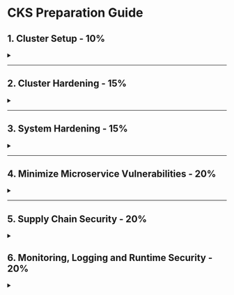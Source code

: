 # CKS Preparation Guide

## 1. Cluster Setup - 10%

<details>
<summary></summary>

### 1.1 Network security policies

- Create default deny all NetworkPolicy
- Create ingress/egress NetPol - ns, pod, port matching rules
- Ref: <https://kubernetes.io/docs/concepts/services-networking/network-policies/>

### 1.2 Install & Fix using kube-bench

**kube-bench:** Tool to check Kubernetes cluster CIS Kubernetes Benchmarks

- Can Deploy as a Docker Container
- Can Deploy as a POD in a Kubernetes cluster
- Can Install kube-bench binaries
- Can Compile

**Download and Run yaml**

```sh
kubectl create -f https://raw.githubusercontent.com/aquasecurity/kube-bench/main/jobmaster.yaml
kubectl create -f https://raw.githubusercontent.com/aquasecurity/kube-bench/main/job-node.yaml
```

```sh
kubectl logs jobmaster-xxx
kubectl logs job-node-xxx
```

**binary download & run**

```sh
curl -L https://github.com/aquasecurity/kube-bench/releases/download/v0.4.0/kube-bench_0.4.0_linux_amd64.tar.gz -o kube-bench_0.4.0_linux_amd64.tar.gz
tar -xvf kube-bench_0.4.0_linux_amd64.tar.gz
cd kube-bench_0.4.0_linux_amd64

kube-bench
./kube-bench --config-dir `pwd`/cfg --config `pwd`/cfg/config.yaml 
```

**docker**

```
docker run --rm -v `pwd`:/host aquasec/kube-bench:latest install
then ./kube-bench
```

**How to Fix?:**

- Read the the remidiation for each finding
- Kubelet config located at /var/lib/kubelet/config.yaml
- ```sudo systemctl restart kubelet```
- Control plane components a ```/etc/kubernetes/manifests/```

Ref: <https://github.com/aquasecurity/kube-bench/blob/main/docs/installation.md>

### 1.3 Ingress TLS termination

- Secure an Ingress by specifying a Secret that contains a TLS private key and certificate
- The Ingress resource only supports a single TLS port, 443, and assumes TLS termination at the ingress point

Create TLS Certificate & key

```sh
openssl req -nodes -new -x509 -keyout tls-ingress.key -out tls-ingress.crt -subj "/CN=ingress.test
```

Apply this yaml

```yaml
apiVersion: v1
kind: Secret
metadata:
  name: ingress-tls
  namespace: ingresstest
data:
  tls.crt: |
    $(base64-encoded cert data from tls-ingress.crt)
  tls.key: |
    $(base64-encoded key data from tls-ingress.key)
type: kubernetes.io/tls
---
apiVersion: networking.k8s.io/v1
kind: Ingress
metadata:
  name: tls-example-ingress
  namespace: ingresstest
spec:
  tls:
  - hosts:
      - ingress.test
    secretName: ingress-tls
  rules:
  - host: ingress.test
    http:
      paths:
      - path: /
        pathType: Prefix
        backend:
          service:
            name: service1
            port:
              number: 80
```

Ref: <https://kubernetes.io/docs/concepts/services-networking/ingress/#tls>

### 1.4 Protect node metadata and endpoints with NetworkPolicy

- Restrict control plane ports (6443, 2379, 2380, 10250, 10251, 10252)
- Restrict worker node ports(10250, 30000-32767)
- for Cloud, Using Kubernetes network policy to restrict pods access to cloud metadata

Example assumes AWS cloud, and metadata IP address is 169.254.169.254 should be blocked while all other external addresses are not.

```yaml
apiVersion: networking.k8s.io/v1
kind: NetworkPolicy
metadata:
  name: deny-only-cloud-metadata-access
spec:
  podSelector: {}
  policyTypes:
  - Egress
  egress:
  - to:
    - ipBlock:
      cidr: 0.0.0.0/0
      except:
      - 169.254.169.254/32
```

- <https://kubernetes.io/docs/tasks/administer-cluster/securing-a-cluster/#restricting-cloud-metadata-api-access>

### 1.5 Minimize use of, and access to, GUI elements

- Restrit Access to GUI like Kubernetes Dashboard

**Solution1**

- Creating a Service Account User

```yaml
apiVersion: v1
kind: ServiceAccount
metadata:
  name: admin-user
  namespace: kubernetes-dashboard
```

- Create ClusterRoleBinding

```yaml
apiVersion: rbac.authorization.k8s.io/v1
kind: ClusterRoleBinding
metadata:
  name: admin-user
roleRef:
  apiGroup: rbac.authorization.k8s.io
  kind: ClusterRole
  name: cluster-admin
subjects:
- kind: ServiceAccount
  name: admin-user
  namespace: kubernetes-dashboard

```

- Retrieve Bearer Token & Use

```
kubectl -n kubernetes-dashboard get secret $(kubectl -n kubernetes-dashboard get sa/admin-user -o jsonpath="{.secrets[0].name}") -o go-template="{{.data.token | base64decode}}"
```

**Solution2**

- use `kubectl proxy` to access to the Dashboard <http://localhost:8001/api/v1/namespaces/kubernetes-dashboard/services/https:kubernetes-dashboard:/proxy/>.

Ref: <https://kubernetes.io/docs/tasks/access-application-cluster/web-ui-dashboard/#accessing-the-dashboard-ui>

Ref: <https://github.com/kubernetes/dashboard/blob/master/docs/user/access-control/creating-sample-user.md>

### 1.6 Verify platform binaries before deploying

- binaries like kubectl, kubeadm and kubelets
- before using binaries compare checksum with its official sha512 hash (cryptographic hash)

Example

```sh
kubectl version --short --client

#download checksum for kubectl
curl -LO "https://dl.k8s.io/v1.20.1/bin/linux/amd64/kubectl.sha256"


#verify kubectl binary
echo "$(<kubectl.sha256) /usr/bin/kubectl" | sha256sum --check
```

Ref: <https://github.com/kubernetes/kubernetes/releases>
Ref: <https://github.com/kubernetes/kubernetes/tree/master/CHANGELOG#changelogs>
</details>
<hr />

## 2. Cluster Hardening - 15%

<details>
<summary></summary>

### 2.1  Restrict access to Kubernetes API

- Control anonymous requests to Kube-apiserver by using
```sh --anonymous-auth=false```
- non secure access to the kube-apiserver

  1. **localhost**
      - port 8080
      - no TLS
      - default IP is localhost, change with `--insecure-bind-address`
  2. **secure port**
      - default is 6443, change with `--secure-port`
      - set TLS certificate with `--tls-cert-file`
      - set TLS certificate key with `--tls-private-key-file` flag

Ref: <https://kubernetes.io/docs/concepts/security/controlling-access/#api-server-ports-and-ips>

Ref: <https://kubernetes.io/docs/concepts/security/controlling-access/#api-server-ports-and-ips>

### 2.2 Use Role-Based Access Controls to minimize exposure

Roles live in namespace, RoleBinding specific to ns
ClusterRoles live across all namespace, ClusterRoleBidning
ServiceAccount should have only necessary RBAC permissions

**Solution**

- Create virutal users using ServiceAccount for specific namespace
- Create Role in specific namespace
  - has resources (ex: deployment)
  - has verbs (get, list, create, delete))
- Create RoleBinding n specific namespace & link Role & ServiceAccount
  - can be user, group or service account
- specify service account in deployment/pod level

```yaml
spec:
  serviceAccountName: deployment-viewer-sa
```

Ref: <https://kubernetes.io/docs/reference/access-authn-authz/rbac/>

### 2.3 Exercise caution in using service accounts e.g. disable defaults, minimize permissions on newly created ones

- Create ServiceAccount to automount to any pod `automountServiceAccountToken: false`

```yaml
apiVersion: v1
kind: ServiceAccount
metadata:
  name: build-robot
automountServiceAccountToken: false
```

- Create Pod with serviceAccountName: default, automountServiceAccountToken: false

```yaml
apiVersion: v1
kind: Pod
metadata:
  name: my-pod
spec:
  serviceAccountName: build-robot
  automountServiceAccountToken: false
```

Ref: <https://kubernetes.io/docs/tasks/configure-pod-container/configure-service-account/#use-the-default-service-account-to-access-the-api-server>

### 2.4 Update Kubernetes frequently

- Minor versions(bug fixes) must be patched regularly

- Latest 3 Minor versions receive patch support
- Minor versions receive patches for ~1year

Ref: <https://v1-21.docs.kubernetes.io/docs/tasks/administer-cluster/kubeadm/kubeadm-upgrade/>

</details>
<hr />

## 3. System Hardening - 15%

<details>
<summary></summary>

### 3.1 Minimize host OS footprint (reduce attack surface)

- Containers will use host namespace(not k8s ns)

1. **Create Pod to use host namespace only if necessary.**

```yaml
spec: 
  # container will use host IPC namespace (Default is false)
  hostIPC: true  
  # containers will use host network namespace (Default is false)
  hostNetwork: true
  # containers will use host pid namespace (Default is false)
  hostPID: true
  containers:
  - name: nginx
    image: nginx:latest
```

2. **Don't run containers in privileged mode (privileged = false)**

```yaml
spec: 
  containers:
  - name: nginx
    image: nginx:latest
  securityContext:
    # container will ran as root (Default is false)
    privileged = ture
```

- **Limit Node Access**
```sh
# delete user
userdel user1
# delete group
groupdel group1
#suspend user
usermod -s /usr/sbin/nologin user2
#create user sam, home dir is /opt/sam, uid 2328 & login shell bash 
useradd -d /opt/sam -s /bin/bash -G admin -u 2328 sam
```
- **Remove Obsolete/unncessary Software**
```sh
# list all services
systemctl list-units --type service
# stop services
systemctl stop squid
# disable services
systemctl disable squid
# uninstall
apt remove squid
```
- **SSH hardening**
```sh
#generate keys
ssh-keygen –t rsa

#view auth key
cat /home/mark/.ssh/authorized_keys

# harden ssh config /etc/ssh/sshd_config
PermitRootLogin no
PasswordAuthentication no

systemctl restart sshd
```
- **Restrict Obsolete Kernal Modules**
```sh
# list all kernal modules
lsmod
# blocklist module sctp, dccp
vi /etc/modprobe.d/blacklist.conf
blacklist sctp
blacklist dccp
#reboot
shutdown –r now
```
- **Restirct allowed hostpaths with PodSecurityPolicy**
  - using PodSecurityPolicy can restrict AllowedHostPaths (used by hostPath volumes)
  - Ref: https://kubernetes.io/docs/concepts/policy/pod-security-policy/#volumes-and-file-systems

- **Identify and Fix Open Ports, Remove Packages**
```sh
Identify Open Ports, Remove Packages 
list all installed packages 			apt list --installed 
list active services 					systemctl list-units --type service
list the kernel modules 				lsmod
search for service 						systemctl list-units --all | grep -i nginx
stop remove nginx services				systemctl stop nginx
remove nginx service packages			rm /lib/systemd/system/nginx.service
remove packages from controlplane		apt remove nginx -y
check service listing on 9090			netstat -atnlp | grep -i 9090 | grep -w -i listen
check port to service mapping			cat /etc/services | grep -i ssh
check port listing on 22				netstat -an | grep 22  | grep  -w -i  listen
check lighthttpd service port			netstat -natulp | grep -i light
```
### 3.2 Minimize IAM roles

- **Least Privilege:** make sure IAM roles of EC2 permissions are limited, 
- **Block Access:** If not IAM; block CIDR, Firewall or NetPol. Example block EC2 169.254.169.254 
- Use AWS Trusted Advisor/GCP Security Command Center/Adviser
Ref: https://kubernetes.io/docs/reference/access-authn-authz/authentication/

### 3.3. Minimize external access to the network
- by default anyone has access cluster n/w can comminicate all pods and services
- by defualt limit access to cluster n/w from outside

- All pods can talk to all pods in all namespaces
```yaml
apiVersion: networking.k8s.io/v1
kind: NetworkPolicy
metadata:
  name: deny-external-egress
spec:
  podSelector: {}
  policyTypes:
  - Egress
  egress:
    to:
    - namespaceSelector: {}

```
### 3.4 Appropriately use kernel hardening tools such as AppArmor, seccomp

- UFW
```
Insall ufw					apt-get intall ufw
							systemctl enable ufw
							systemctl start ufw

check ufw firewall status 	ufw status/ufw status numbered
							ufw default allow outgoing
							ufw default deny incoming

Allow specific (80) 		ufw allow from 172.1.2.5 to any port 22 proto tcp
							ufw allow 1000:2000/tcp
							ufw allow from 172.1.3.0/25 to any port 80 proto tcp
							ufw allow 22
default deny 8080			ufw deny 80
activate ufw firewall		ufw enable
							ufw delete deny 80
							ufw delete 5
reset ufw					ufw reset
activate ufw firewall		ufw disable
```
- **SECCOMP PROFILES** - restricting the calls it is able to make from userspace into the kernel
```
trace system calls			starce -c touch /tmp/test.log	
check seccomp				grep -i seccomp /boot/config-$(uname -r)

run seccomp	pod 			k run amicontained --image r.j3ss.co/amicontained amicontained -- amicontained
default location 			/var/lib/kubelet/seccomp
use in pod					localhostProfile: profiles/audit.json
```
- **APPARMOR -** 	Kernal Security Module to granualr access control for programs on Host OS
  - **AppArmor Profile** - Set of Rules, to be enabled in nodes
  - AppArmor Profile loaded in 2 modes
    - **Complain Mode** - Discover the program
    - **Enfore Mode** - prevent the program
```
check status				systemctl status apparmor
check enabled in nodes		cat /sys/module/apparmor/parameters/enabled
check profiles				cat /sys/kernel/security/apparmor/profiles

installed					apt-get install apparmor-utils 
create apparmor profile 	aa-genprof /root/add_data.sh
apparmor module status		aa-status
def Profile file directory 	/etc/apparmor.d/
load profile file			apparmor_parser -q /etc/apparmor.d/usr.sbin.nginx
load profile 				apparmor_parser /etc/apparmor.d/root.add_data.sh
disable profile 			apparmor_parser -R /etc/apparmor.d/root.add_data.sh
create 						apparmor-deny-write
							apparmor-allow-write
```
Ref: https://kubernetes.io/docs/tutorials/clusters/apparmor/
Ref: https://kubernetes.io/docs/tutorials/clusters/seccomp/

</details>
<hr />

## 4. Minimize Microservice Vulnerabilities - 20%

<details>
<summary></summary>

### 4.1 etup appropriate OS level security domains e.g. using PSP, OPA, security contexts

### 4.2 Manage Kubernetes secrets

### 4.3 Use container runtime sandboxes in multi-tenant environments (e.g. gvisor, kata containers)

### 4.4 Implement pod to pod encryption by use of mTLS

</details>
<hr />

## 5. Supply Chain Security - 20%

<details>
<summary></summary>
### 5.1 Minimize base image footprint

### 5.2 Secure your supply chain: whitelist allowed registries, sign and validate images

### 5.3 Use static analysis of user workloads (e.g.Kubernetes resources, Docker files)

### 5.4 Scan images for known vulnerabilities

</details>

## 6. Monitoring, Logging and Runtime Security - 20%

<details>
<summary></summary>

### 6.1 Perform behavioral analytics of syscall process and file activities at the host and container level to detect malicious activities

### 6.2 Detect threats within physical infrastructure, apps, networks, data, users and workloads

### 6.3 Detect all phases of attack regardless where it occurs and how it spreads

### 6.4 Perform deep analytical investigation and identification of bad actors within environment

### 6.5 Ensure immutability of containers at runtime

### 6.6 Use Audit Logs to monitor access

</details>
